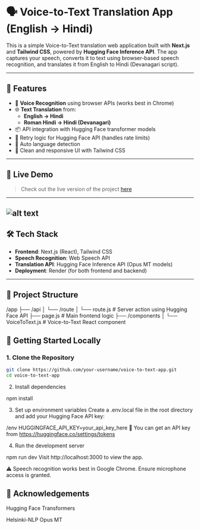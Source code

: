# 🗣️ Voice-to-Text Translation App (English → Hindi)

This is a simple Voice-to-Text translation web application built with **Next.js** and **Tailwind CSS**, powered by **Hugging Face Inference API**. The app captures your speech, converts it to text using browser-based speech recognition, and translates it from English to Hindi (Devanagari script).

---

## 🔧 Features

- 🎤 **Voice Recognition** using browser APIs (works best in Chrome)
- 🌐 **Text Translation** from:
  - **English → Hindi**
  - **Roman Hindi → Hindi (Devanagari)**
- 📦 API integration with Hugging Face transformer models
- 🔁 Retry logic for Hugging Face API (handles rate limits)
- 🧠 Auto language detection
- 🎨 Clean and responsive UI with Tailwind CSS

---

## 🚀 Live Demo

> Check out the live version of the project [here](https://voice-to-text-app-shit.onrender.com/)

---

## ![alt text](<Screenshot 2025-06-30 at 11.20.57 PM.png>)

## 🛠️ Tech Stack

- **Frontend**: Next.js (React), Tailwind CSS
- **Speech Recognition**: Web Speech API
- **Translation API**: Hugging Face Inference API (Opus MT models)
- **Deployment**: Render (for both frontend and backend)

---

## 📁 Project Structure

/app
├── /api
│ └── /route
│ └── route.js # Server action using Hugging Face API
├── page.js # Main frontend logic
├── /components
│ └── VoiceToText.js # Voice-to-Text React component

## 🚀 Getting Started Locally

### 1. Clone the Repository

```bash
git clone https://github.com/your-username/voice-to-text-app.git
cd voice-to-text-app
```

2. Install dependencies

npm install

3. Set up environment variables
   Create a .env.local file in the root directory and add your Hugging Face API key:

/env
HUGGINGFACE_API_KEY=your_api_key_here
🧠 You can get an API key from https://huggingface.co/settings/tokens

4. Run the development server

npm run dev
Visit http://localhost:3000 to view the app.

⚠️ Speech recognition works best in Google Chrome. Ensure microphone access is granted.

## 🙏 Acknowledgements

Hugging Face Transformers

Helsinki-NLP Opus MT
